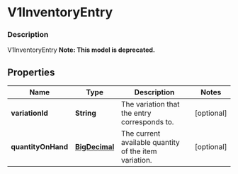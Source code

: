 
# V1InventoryEntry

### Description

V1InventoryEntry
**Note: This model is deprecated.**

## Properties
Name | Type | Description | Notes
------------ | ------------- | ------------- | -------------
**variationId** | **String** | The variation that the entry corresponds to. |  [optional]
**quantityOnHand** | [**BigDecimal**](BigDecimal.md) | The current available quantity of the item variation. |  [optional]



